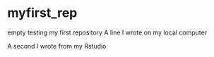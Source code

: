 # myfirst_rep
empty
testing my first repository
A line I wrote on my local computer

A second I wrote from my Rstudio
